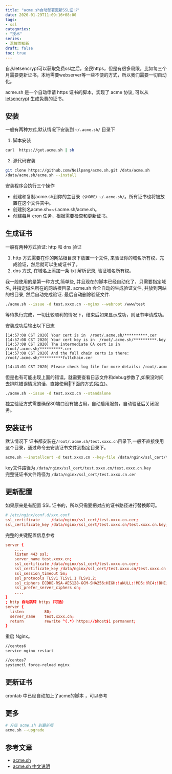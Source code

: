 ```yaml
---
title: "acme.sh自动部署更新SSL证书"
date: 2020-01-29T11:09:16+08:00
tags:
- ssl
categories:
- "技术"
series:
- 温故而知新
draft: false
toc: true
---
```


自从letsencrypt可以获取免费ssl之后，全民https，但是有很多局限，比如每三个月需要更新证书，本地需要webserver等一些不便的方式，所以我们需要一切自动化。 
<!--more--> 
acme.sh 是一个自动申请 https 证书的脚本，实现了 acme 协议, 可以从 [letsencrypt](https://letsencrypt.org/) 生成免费的证书。  

## 安装
一般有两种方式,默认情况下安装到 ```~/.acme.sh/``` 目录下  

1. 脚本安装  
```bash
curl  https://get.acme.sh | sh
```

2. 源代码安装  
```bash
git clone https://github.com/Neilpang/acme.sh.git /data/acme.sh
/data/acme.sh/acme.sh --install
```
安装程序会执行三个操作
   - 创建和复制acme.sh到你的主目录```（$HOME）~/.acme.sh/```。所有证书也将被放置在这个文件夹中。
   - 创建别名acme.sh=~/.acme.sh/acme.sh。
   - 创建每月 cron 任务，根据需要检查和更新证书。
## 生成证书

一般有两种方式验证: http 和 dns 验证

1. http 方式需要在你的网站根目录下放置一个文件, 来验证你的域名所有权，完成验证，然后就可以生成证书了。
2. dns 方式, 在域名上添加一条 txt 解析记录, 验证域名所有权。

我一般使用的是第一种方式,简单些, 并且现在的脚本已经自动化了，只需要指定域名, 并指定域名所在的网站根目录. acme.sh 会全自动的生成验证文件, 并放到网站的根目录, 然后自动完成验证. 最后自动删除验证文件. 

```bash
./acme.sh --issue -d test.xxxx.cn --nginx --webroot /www/test
```
等待执行完成，一切比较顺利的情况下，结束后如果显示成功，则证书申请成功。

安装成功后输出以下日志  
```base
[14:57:08 CST 2020] Your cert is in  /root/.acme.sh/**********.cer
[14:57:08 CST 2020] Your cert key is in  /root/.acme.sh/**********.key
[14:57:08 CST 2020] The intermediate CA cert is in  /root/.acme.sh/**********.cer
[14:57:08 CST 2020] And the full chain certs is there:  /root/.acme.sh/**********fullchain.cer
```

```bash
[14:43:01 CST 2020] Please check log file for more details: /root/.acme.sh/acme.sh.log
```
但是也有可能出现上面的错误。就需要查看日志文件和debug参数了,如果没时间去排除错误情况的话，直接使用下面的方式(独立)。

```bash
./acme.sh --issue -d test.xxxx.cn --standalone
```
独立验证方式需要确保80端口没有被占用，自动启用服务，自动验证后关闭服务。

## 安装证书
默认情况下 证书都安装在```/root/.acme.sh/test.xxxx.cn```目录下,一般不直接使用这个目录，通过命令去安装证书文件到指定目录下。

```bash
acme.sh --installcert -d test.xxxx.cn --key-file /data/nginx/ssl_cert/test.xxxx.cn/test.xxxx.cn.key --fullchain-file /data/nginx/ssl_cert/test.xxxx.cn.cer --reloadcmd "systemctl force-reload nginx.service"
```

key文件路径为 ```/data/nginx/ssl_cert/test.xxxx.cn/test.xxxx.cn.key ```  
完整链证书文件路径为 ```/data/nginx/ssl_cert/test.xxxx.cn.cer```

## 更新配置

如果原来是有配置 SSL 证书的，所以只需要把对应的证书路径进行替换即可。

```conf
# /etc/nginx/conf.d/xxx.conf
ssl_certificate     /data/nginx/ssl_cert/test.xxxx.cn.cer;
ssl_certificate_key /data/nginx/ssl_cert/test.xxxx.cn/test.xxxx.cn.key;
```
完整的关键配置信息参考
```conf
server {
    ....
    listen 443 ssl;
    server_name test.xxxx.cn;
    ssl_certificate /data/nginx/ssl_cert/test.xxxx.cn.cer;
    ssl_certificate_key /data/nginx/ssl_cert/test.xxxx.cn/test.xxxx.cn.key;
    ssl_session_timeout 5m;
    ssl_protocols TLSv1 TLSv1.1 TLSv1.2;
    ssl_ciphers ECDHE-RSA-AES128-GCM-SHA256:HIGH:!aNULL:!MD5:!RC4:!DHE;
    ssl_prefer_server_ciphers on;
    ....
}
; http 自动跳转 https（可选）
server {
  listen         80;
  server_name    test.xxxx.cn;
  return         rewrite ^(.*) https://$host$1 permanent;
}
```

重启 Nginx。
```bash
//centos6 
service nginx restart

//centos7
systemctl force-reload nginx
```

## 更新证书

crontab 中已经自动加上了acme的脚本 ，可以参考

## 更多

```bash
# 升级 acme.sh 到最新版
acme.sh --upgrade

```

## 参考文章
- [acme.sh](https://github.com/acmesh-official/acme.sh)
- [acme.sh 中文说明](https://github.com/acmesh-official/acme.sh/wiki/说明)